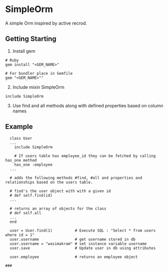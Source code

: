 # SimpleOrm
A simple Orm inspired by active recrod.

## Getting Starting

1. Install gem

  ```
  # Ruby
  gem install "<GEM_NAME>"

  # For bundler place in Gemfile
  gem "<GEM_NAME>""

  ```
2. Include mixin SimpleOrm
  ```
  include SimpleOrm
  ```

3. Use find and all methods along with defined properties based on column names

## Example

  ```
    class User
    ...
      include SimpleOrm

      # If users table has employee_id they can be fetched by calling has_one method
      has_one :employee
    ...

    # adds the following methods #find, #all and properties and relationships based on the users table.

    # find's the user object with with a given id
    # def self.find(id)
    ...

    # returns an array of objects for the class
    # def self.all
    ...
    end

    user = User.find(1)          # Execute SQL : "Select * from users where id = 1"
    user.username                # get username stored in db
    user.username = "wasimakram" # set instance variable username
    user.save                    # Update user in db using attributes

    user.employee                # returns an employee object

  ###
  ```
